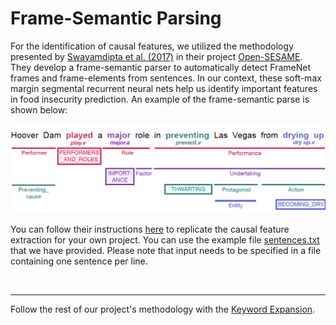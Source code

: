 # Frame-Semantic Parsing

For the identification of causal features, we utilized the methodology presented by [Swayamdipta et al. (2017)](https://arxiv.org/abs/1706.09528) in their project [Open-SESAME](https://github.com/swabhs/open-sesame). They develop a frame-semantic parser to automatically detect FrameNet frames and frame-elements from sentences. In our context, these soft-max margin segmental recurrent neural nets help us identify important features in food insecurity prediction. An example of the frame-semantic parse is shown below: 

<p align="center">
<img src="https://raw.githubusercontent.com/spfraib/food_crisis_predictions_nlp/main/1.%20Fig1_causal_feature_extraction/fig/fsp-example.png"/>
<p/>

You can follow their instructions [here](https://github.com/swabhs/open-sesame) to replicate the causal feature extraction for your own project. You can use the example file [sentences.txt](https://github.com/philippzi98/food_insecurity_predictions_nlp/blob/main/Step%202%20-%20Frame-Semantic%20Parsing/sentences.txt) that we have provided. Please note that input needs to be specified in a file containing one sentence per line.

&nbsp;

---

Follow the rest of our project's methodology with the [Keyword Expansion](https://github.com/philippzi98/food_insecurity_predictions_nlp/tree/main/Step%203%20-%20Keyword%20Expansion).
